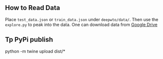 ## How to Read Data
Place `test_data.json` or `train_data.json` under `deepwto/data/`. 
Then use the `explore.py` to peak into the data.
One can download data from  [Google Drive](https://drive.google.com/drive/u/2/folders/1BpwYLqSBXxSgv8cmItwbohIkfebJr3lX)

## Tp PyPi publish
python -m twine upload dist/*
